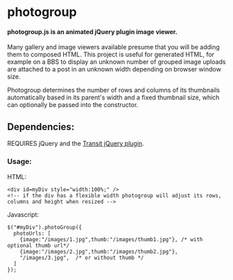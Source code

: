 photogroup
==========

#### photogroup.js is an animated jQuery plugin image viewer.
Many gallery and image viewers available presume that you will be adding them to composed HTML. This project is useful for generated HTML, for example on a BBS to display an unknown number of grouped image uploads are attached to a post in an unknown width depending on browser window size.

Photogroup determines the number of rows and columns of its thumbnails automatically based in its parent's width and a fixed thumbnail size, which can optionally be passed into the constructor. 
## Dependencies:
REQUIRES jQuery and the [Transit jQuery plugin](https://github.com/rstacruz/jquery.transit).

### Usage:
HTML:

    <div id=myDiv style="width:100%;" />
    <!-- if the div has a flexible width photogroup will adjust its rows, columns and height when resized -->

Javascript:

    $("#myDiv").photoGroup({
      photoUrls: [
        {image:"/images/1.jpg",thumb:"/images/thumb1.jpg"}, /* with optional thumb url*/
        {image:"/images/2.jpg",thumb:"/images/thumb2.jpg"},
        "/images/3.jpg",  /* or without thumb */
      ]
    });
